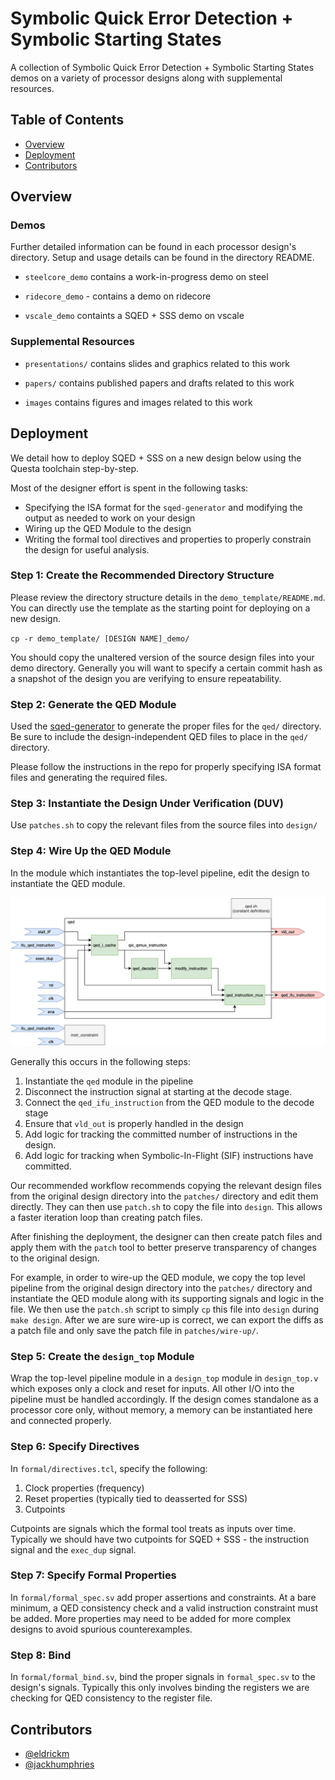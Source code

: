 # Symbolic Quick Error Detection + Symbolic Starting States

A collection of Symbolic Quick Error Detection + Symbolic Starting States
demos on a variety of processor designs along with supplemental resources.

## Table of Contents

- [Overview](#overview)
- [Deployment](#deployment)
- [Contributors](#contributors)


## Overview

### Demos

Further detailed information can be found in each processor design's directory.
Setup and usage details can be found in the directory README.

- `steelcore_demo` contains a work-in-progress demo on steel

- `ridecore_demo` - contains a demo on ridecore

- `vscale_demo` containts a SQED + SSS demo on vscale

### Supplemental Resources

- `presentations/` contains slides and graphics related to this work

- `papers/` contains published papers and drafts related to this work

- `images` contains figures and images related to this work


## Deployment

We detail how to deploy SQED + SSS on a new design below using the Questa
toolchain step-by-step.

Most of the designer effort is spent in the following tasks:
- Specifying the ISA format for the `sqed-generator` and modifying the output
  as needed to work on your design
- Wiring up the QED Module to the design
- Writing the formal tool directives and properties to properly constrain
  the design for useful analysis.

### Step 1: Create the Recommended Directory Structure
Please review the directory structure details in the `demo_template/README.md`.
You can directly use the template as the starting point for deploying on a new
design.

`cp -r demo_template/ [DESIGN NAME]_demo/`

You should copy the unaltered version of the source design files into your
demo directory. Generally you will want to specify a certain commit hash
as a snapshot of the design you are verifying to ensure repeatability.

### Step 2: Generate the QED Module
Used the [sqed-generator](https://github.com/upscale-project/sqed-generator)
to generate the proper files for the `qed/` directory. Be sure to include
the design-independent QED files to place in the `qed/` directory.

Please follow the instructions in the repo for properly specifying ISA
format files and generating the required files.

### Step 3: Instantiate the Design Under Verification (DUV)
Use `patches.sh` to copy the relevant files from the source files into
`design/`

### Step 4: Wire Up the QED Module
In the module which instantiates the top-level pipeline, edit the design
to instantiate the QED module.

![QED Module Block Diagram](images/qed_module_diagram.png)

Generally this occurs in the following steps:

1. Instantiate the `qed` module in the pipeline
2. Disconnect the instruction signal at starting at the decode stage.
3. Connect the `qed_ifu_instruction` from the QED module to the decode stage
4. Ensure that `vld_out` is properly handled in the design
5. Add logic for tracking the committed number of instructions in the design.
6. Add logic for tracking when Symbolic-In-Flight (SIF) instructions have
   committed.

Our recommended workflow recommends copying the relevant design files from the
original design directory into the `patches/` directory and edit them directly.
They can then use `patch.sh` to copy the file into `design`.
This allows a faster iteration loop than creating patch files.

After finishing the deployment, the designer can then create patch files
and apply them with the `patch` tool to better preserve transparency of
changes to the original design.

For example, in order to wire-up the QED module, we copy the top level pipeline
from the original design directory into the `patches/` directory and
instantiate the QED module along with its supporting signals and logic in the
file. We then use the `patch.sh` script to simply `cp` this file into `design`
during `make design`. After we are sure wire-up is correct, we can export
the diffs as a patch file and only save the patch file in `patches/wire-up/`.

### Step 5: Create the `design_top` Module
Wrap the top-level pipeline module in a `design_top` module in `design_top.v`
which exposes only a clock and reset for inputs. All other I/O into the
pipeline must be handled accordingly. If the design comes standalone as a
processor core only, without memory, a memory can be instantiated here and
connected properly.

### Step 6: Specify Directives
In `formal/directives.tcl`, specify the following:

1. Clock properties (frequency)
2. Reset properties (typically tied to deasserted for SSS)
3. Cutpoints

Cutpoints are signals which the formal tool treats as inputs over time.
Typically we should have two cutpoints for SQED + SSS - 
the instruction signal and the `exec_dup` signal.

### Step 7: Specify Formal Properties
In `formal/formal_spec.sv` add proper assertions and constraints.
At a bare minimum, a QED consistency check and a valid instruction constraint
must be added. More properties may need to be added for more complex designs
to avoid spurious counterexamples.

### Step 8: Bind 
In `formal/formal_bind.sv`, bind the proper signals in `formal_spec.sv`
to the design's signals. Typically this only involves binding the registers we
are checking for QED consistency to the register file.

## Contributors

- [@eldrickm](https://github.com/eldrickm)
- [@jackhumphries](https://github.com/jackhumphries)
